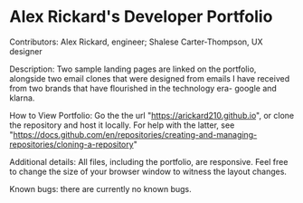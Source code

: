 # Alex Rickard's Developer Portfolio

Contributors: Alex Rickard, engineer; Shalese Carter-Thompson, UX designer

Description: Two sample landing pages are linked on the portfolio, alongside two email clones that were designed from emails I have received from two brands that have flourished in the technology era- google and klarna. 

How to View Portfolio:
    Go the the url "https://arickard210.github.io", or clone the repository and host it locally. For help with the latter, see "https://docs.github.com/en/repositories/creating-and-managing-repositories/cloning-a-repository"

Additional details: All files, including the portfolio, are responsive. Feel free to change the size of your browser window to witness the layout changes.

Known bugs: there are currently no known bugs.

